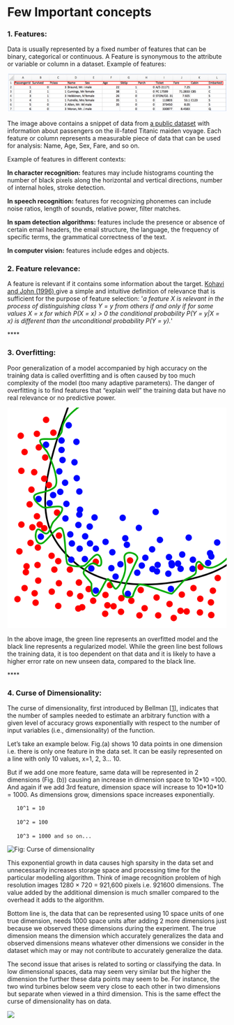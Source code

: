# Few Important concepts

### 1. **Features:** 

Data is usually represented by a fixed number of features that can be binary, categorical or continuous. A Feature is synonymous to the attribute or variable or column in a dataset. Example of features:

![Table2: Titanic voyage data](../.gitbook/assets/image%20%2810%29.png)

The image above contains a snippet of data from [a public dataset](https://github.com/awesomedata/awesome-public-datasets/blob/master/Datasets/titanic.csv.zip) with information about passengers on the ill-fated Titanic maiden voyage. Each feature or column represents a measurable piece of data that can be used for analysis: Name, Age, Sex, Fare, and so on.

Example of features in different contexts:

**In character recognition:** features may include histograms counting the number of black pixels along the horizontal and vertical directions, number of internal holes, stroke detection.

**In speech recognition:** features for recognizing phonemes can include noise ratios, length of sounds, relative power, filter matches.

**In spam detection algorithms:** features include the presence or absence of certain email headers, the email structure, the language, the frequency of specific terms, the grammatical correctness of the text.

**In computer vision:** features include edges and objects.



### **2. Feature relevance:** 

A feature is relevant if it contains some information about the target. [Kohavi and John \(1996\) ](https://pdf.sciencedirectassets.com/271585/1-s2.0-S0004370200X00331/1-s2.0-S000437029700043X/main.pdf?X-Amz-Security-Token=IQoJb3JpZ2luX2VjEOv%2F%2F%2F%2F%2F%2F%2F%2F%2F%2FwEaCXVzLWVhc3QtMSJIMEYCIQC%2BRfZigMieGYgS9BC%2BmnuC%2FduJghepu1g4FMNGsdcHBAIhAK3TGSYO59bYjqJH7pvxsbr6e%2BGe9secB5JymeX3IpHSKr0DCMP%2F%2F%2F%2F%2F%2F%2F%2F%2F%2FwEQAxoMMDU5MDAzNTQ2ODY1Igxr8KZAAW44zhFsGEcqkQOYwWmuP5mI7T1%2BtGUp7OJK7Tg0axRXk%2FleDTAKdqtwKyStn0tPEWfzuP332I7HoRxGw9zqjWRdNEnoDN%2B59GWKYhp3YJpV9Un4UFxZHnbG6XXpVuG5N2%2BNdpZi%2Bx%2F5tk88Ygl%2F0YIKSQ%2FDwlGTXfFv8awky3Qt6Zs0%2F1UwOtag0%2BP37zEN%2FyIx5ij4h%2F%2BvQmnGRrrX3cW0sASNv6O3AZL8NnEouwKUEZOVVmh67MoGbWK6y3jccBVlrwMk7UoCAinsSRJbB%2Fax%2FixbnguAI07YA7T1Moc4vaxLtm0z7rsDHgDvJrO5cKhJjEEegC1T3ztM878%2FyR%2Feg6H8xRrueKdYchAAZ%2Fa1XYkjVWmcwj9pu%2F%2BFxlYh%2FDMyh8FHgrdpskZhQfZFxrD49Sok9OQaylAfwMyQG9mNpmisiHtzOoNO7JiYj0itzXfba%2BWH2OFcWJlz7TioAqAFBwVMY%2BE4OmDF3ZmISN3dXr%2BQ116S00TcUfmehok%2Fex0s7P5LTCo%2FqMOx3hFbHdY7sZUFwIXHbXt78jCuyuD5BTrqAXNWrzW8G5jTYuQNcoPb15THBxyYdwyQEJ1Ke71k5FqLOP5K4GiYlVS%2B4w5FoCRwJU5gWmCf%2FlKjoYQ%2B2ySnJLjJFf0lTvj7NWNBg%2F2IxZhOeIrUzolKUMPb6V8WF0vGXF0XhD8JHeTdpAGqWZrU28h7mmX6bgor6%2BHbAYZYWLy27xi80HXcFuyvD8DBjus7mkfsGSMrM33fk6k%2BdxIbJ8AnZ2C3awZvox2Hbwjc7X1adH5zTqKct294XeMzGSplsHP331dM7lILD2gXwQaIsc2LGKRCOmnJKSuagJ60Ta%2FYxEndz0sb9sz2FA%3D%3D&X-Amz-Algorithm=AWS4-HMAC-SHA256&X-Amz-Date=20200815T194943Z&X-Amz-SignedHeaders=host&X-Amz-Expires=300&X-Amz-Credential=ASIAQ3PHCVTYW7JB533F%2F20200815%2Fus-east-1%2Fs3%2Faws4_request&X-Amz-Signature=cf6aea595b2bcfbb513904a04bb25ae2a928212cd71a55b346479e7cb5ec0427&hash=3337486e48d12c159516530a0aeb8a07af41f9583176b086f33d751dfcca520a&host=68042c943591013ac2b2430a89b270f6af2c76d8dfd086a07176afe7c76c2c61&pii=S000437029700043X&tid=spdf-ad1a029e-efec-4181-8fc3-4def060ca17a&sid=c799262c325f984a150b51c73c4d1dbe5e9bgxrqa&type=client)give a simple and intuitive definition of relevance that is sufficient for the purpose of feature selection: '_a feature X is relevant in the process of distinguishing class Y = y from others if and only if for some values X = x for which P\(X = x\) &gt; 0 the conditional probability P\(Y = y\|X = x\) is different than the unconditional probability P\(Y = y\)._'

\*\*\*\*

### **3. Overfitting:** 

Poor generalization of a model accompanied by high accuracy on the train**i**ng data is called overfitting and is often caused by too much complexity of the model \(too many adaptive parameters\). The danger of overfitting is to find features that “explain well” the training data but have no real relevance or no predictive power. 

![Fig : Overfitiing of data](../.gitbook/assets/image%20%286%29.png)

In the above image, the green line represents an overfitted model and the black line represents a regularized model. While the green line best follows the training data, it is too dependent on that data and it is likely to have a higher error rate on new unseen data, compared to the black line.

\*\*\*\*

### 4. Curse of **D**imensionality: 

The curse of dimensionality, first introduced by Bellman \[[1](https://books.google.com/books?hl=en&lr=&id=iwbWCgAAQBAJ&oi=fnd&pg=PR9&ots=bDKcWkI84i&sig=5vw6p1z3z0fWrFgihVtnPwZeeII#v=onepage&q&f=false)\], indicates that the number of samples needed to estimate an arbitrary function with a given level of accuracy grows exponentially with respect to the number of input variables \(i.e., dimensionality\) of the function.

Let’s take an example below. Fig.\(a\) shows 10 data points in one dimension i.e. there is only one feature in the data set. It can be easily represented on a line with only 10 values, x=1, 2, 3... 10.

But if we add one more feature, same data will be represented in 2 dimensions \(Fig. \(b\)\) causing an increase in dimension space to 10\*10 =100. And again if we add 3rd feature, dimension space will increase to 10\*10\*10 = 1000. As dimensions grow, dimensions space increases exponentially.

```text
   10^1 = 10

   10^2 = 100

   10^3 = 1000 and so on...
```

![Fig: Curse of dimensionality](https://www.kdnuggets.com/wp-content/uploads/curse-dimensionality-2.png)

This exponential growth in data causes high sparsity in the data set and unnecessarily increases storage space and processing time for the particular modelling algorithm. Think of image recognition problem of high resolution images 1280 × 720 = 921,600 pixels i.e. 921600 dimensions. The value added by the additional dimension is much smaller compared to the overhead it adds to the algorithm.

Bottom line is, the data that can be represented using 10 space units of one true dimension, needs 1000 space units after adding 2 more dimensions just because we observed these dimensions during the experiment. The true dimension means the dimension which accurately generalizes the data and observed dimensions means whatever other dimensions we consider in the dataset which may or may not contribute to accurately generalize the data.

The second issue that arises is related to sorting or classifying the data.  In low dimensional spaces, data may seem very similar but the higher the dimension the further these data points may seem to be. For instance, the two wind turbines below seem very close to each other in two dimensions but separate when viewed in a third dimension. This is the same effect the curse of dimensionality has on data.

![](https://images.deepai.org/glossary-terms/curse-of-dimensionality-5166894.jpg)






